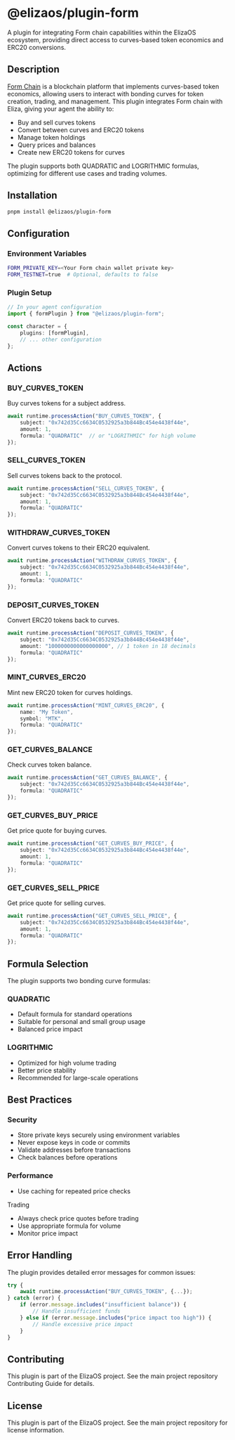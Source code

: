 # @elizaos/plugin-form

A plugin for integrating Form chain capabilities within the ElizaOS ecosystem, providing direct access to curves-based token economics and ERC20 conversions.

## Description

[Form Chain](https://form.network/) is a blockchain platform that implements curves-based token economics, allowing users to interact with bonding curves for token creation, trading, and management. This plugin integrates Form chain with Eliza, giving your agent the ability to:

- Buy and sell curves tokens
- Convert between curves and ERC20 tokens
- Manage token holdings
- Query prices and balances
- Create new ERC20 tokens for curves

The plugin supports both QUADRATIC and LOGRITHMIC formulas, optimizing for different use cases and trading volumes.

## Installation

```bash
pnpm install @elizaos/plugin-form
```

## Configuration

### Environment Variables
```bash
FORM_PRIVATE_KEY=<Your Form chain wallet private key>
FORM_TESTNET=true  # Optional, defaults to false
```

### Plugin Setup
```typescript
// In your agent configuration
import { formPlugin } from "@elizaos/plugin-form";

const character = {
    plugins: [formPlugin],
    // ... other configuration
};
```

## Actions

### BUY_CURVES_TOKEN
Buy curves tokens for a subject address.
```typescript
await runtime.processAction("BUY_CURVES_TOKEN", {
    subject: "0x742d35Cc6634C0532925a3b844Bc454e4438f44e",
    amount: 1,
    formula: "QUADRATIC"  // or "LOGRITHMIC" for high volume
});
```

### SELL_CURVES_TOKEN
Sell curves tokens back to the protocol.
```typescript
await runtime.processAction("SELL_CURVES_TOKEN", {
    subject: "0x742d35Cc6634C0532925a3b844Bc454e4438f44e",
    amount: 1,
    formula: "QUADRATIC"
});
```

### WITHDRAW_CURVES_TOKEN
Convert curves tokens to their ERC20 equivalent.
```typescript
await runtime.processAction("WITHDRAW_CURVES_TOKEN", {
    subject: "0x742d35Cc6634C0532925a3b844Bc454e4438f44e",
    amount: 1,
    formula: "QUADRATIC"
});
```

### DEPOSIT_CURVES_TOKEN
Convert ERC20 tokens back to curves.
```typescript
await runtime.processAction("DEPOSIT_CURVES_TOKEN", {
    subject: "0x742d35Cc6634C0532925a3b844Bc454e4438f44e",
    amount: "1000000000000000000", // 1 token in 18 decimals
    formula: "QUADRATIC"
});
```

### MINT_CURVES_ERC20
Mint new ERC20 token for curves holdings.
```typescript
await runtime.processAction("MINT_CURVES_ERC20", {
    name: "My Token",
    symbol: "MTK",
    formula: "QUADRATIC"
});
```

### GET_CURVES_BALANCE
Check curves token balance.
```typescript
await runtime.processAction("GET_CURVES_BALANCE", {
    subject: "0x742d35Cc6634C0532925a3b844Bc454e4438f44e",
    formula: "QUADRATIC"
});
```

### GET_CURVES_BUY_PRICE
Get price quote for buying curves.
```typescript
await runtime.processAction("GET_CURVES_BUY_PRICE", {
    subject: "0x742d35Cc6634C0532925a3b844Bc454e4438f44e",
    amount: 1,
    formula: "QUADRATIC"
});
```

### GET_CURVES_SELL_PRICE
Get price quote for selling curves.
```typescript
await runtime.processAction("GET_CURVES_SELL_PRICE", {
    subject: "0x742d35Cc6634C0532925a3b844Bc454e4438f44e",
    amount: 1,
    formula: "QUADRATIC"
});
```

## Formula Selection

The plugin supports two bonding curve formulas:

### QUADRATIC

- Default formula for standard operations
- Suitable for personal and small group usage
- Balanced price impact

### LOGRITHMIC

- Optimized for high volume trading
- Better price stability
- Recommended for large-scale operations

## Best Practices
### Security

- Store private keys securely using environment variables
- Never expose keys in code or commits
- Validate addresses before transactions
- Check balances before operations

### Performance

- Use caching for repeated price checks

Trading

- Always check price quotes before trading
- Use appropriate formula for volume
- Monitor price impact

## Error Handling
The plugin provides detailed error messages for common issues:
```typescript
try {
    await runtime.processAction("BUY_CURVES_TOKEN", {...});
} catch (error) {
    if (error.message.includes("insufficient balance")) {
        // Handle insufficient funds
    } else if (error.message.includes("price impact too high")) {
        // Handle excessive price impact
    }
}
```

## Contributing
This plugin is part of the ElizaOS project. See the main project repository Contributing Guide for details.

## License
This plugin is part of the ElizaOS project. See the main project repository for license information.
